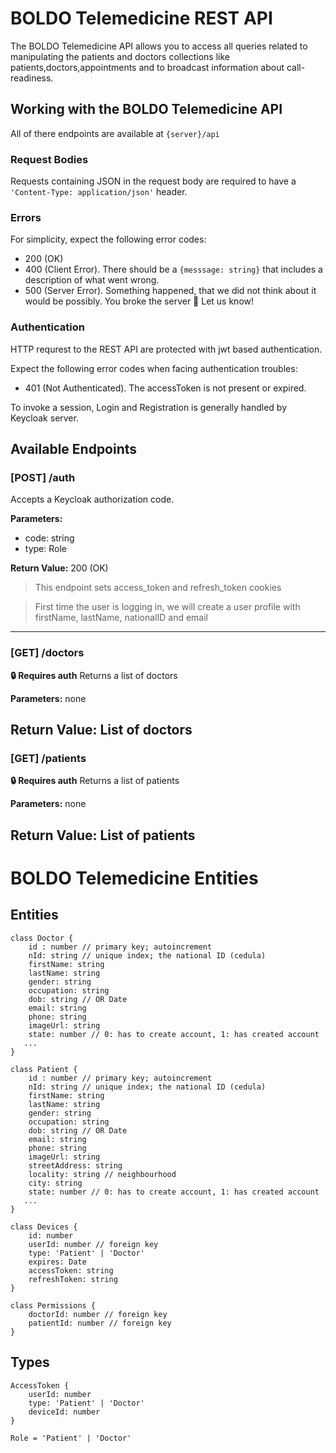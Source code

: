 # BOLDO Telemedicine REST API

The BOLDO Telemedicine API allows you to access all queries related to manipulating the patients and doctors collections like patients,doctors,appointments and to broadcast information about call-readiness.

## Working with the BOLDO Telemedicine API

All of there endpoints are available at `{server}/api`

### Request Bodies

Requests containing JSON in the request body are required to have a `'Content-Type: application/json'` header.

### Errors

For simplicity, expect the following error codes:

- 200 (OK)
- 400 (Client Error). There should be a `{messsage: string}` that includes a description of what went wrong.
- 500 (Server Error). Something happened, that we did not think about it would be possibly. You broke the server 🤨 Let us know!

### Authentication

HTTP requrest to the REST API are protected with jwt based authentication.

Expect the following error codes when facing authentication troubles:

- 401 (Not Authenticated). The accessToken is not present or expired.

To invoke a session, Login and Registration is generally handled by Keycloak server.

## Available Endpoints

### [POST] /auth

Accepts a Keycloak authorization code.

**Parameters:**

- code: string
- type: Role

**Return Value:** 200 (OK)

> This endpoint sets access_token and refresh_token cookies

> First time the user is logging in, we will create a user profile with firstName, lastName, nationalID and email

---

### [GET] /doctors

**🔒 Requires auth**
Returns a list of doctors

**Parameters:**
none

## **Return Value:** List of doctors

### [GET] /patients

**🔒 Requires auth**
Returns a list of patients

**Parameters:**
none

## **Return Value:** List of patients

# BOLDO Telemedicine Entities

## Entities

```
class Doctor {
    id : number // primary key; autoincrement
    nId: string // unique index; the national ID (cedula)
    firstName: string
    lastName: string
    gender: string
    occupation: string
    dob: string // OR Date
    email: string
    phone: string
    imageUrl: string
    state: number // 0: has to create account, 1: has created account
   ...
}
```

```
class Patient {
    id : number // primary key; autoincrement
    nId: string // unique index; the national ID (cedula)
    firstName: string
    lastName: string
    gender: string
    occupation: string
    dob: string // OR Date
    email: string
    phone: string
    imageUrl: string
    streetAddress: string
    locality: string // neighbourhood
    city: string
    state: number // 0: has to create account, 1: has created account
   ...
}
```

```
class Devices {
    id: number
    userId: number // foreign key
    type: 'Patient' | 'Doctor'
    expires: Date
    accessToken: string
    refreshToken: string
}
```

```
class Permissions {
    doctorId: number // foreign key
    patientId: number // foreign key
}
```

## Types

```
AccessToken {
    userId: number
    type: 'Patient' | 'Doctor'
    deviceId: number
}
```

```
Role = 'Patient' | 'Doctor'
```

